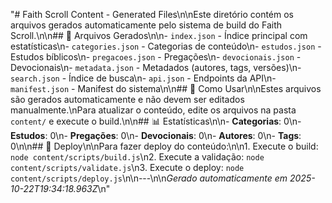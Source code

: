 "# Faith Scroll Content - Generated Files\n\nEste diretório contém os arquivos gerados automaticamente pelo sistema de build do Faith Scroll.\n\n## 📁 Arquivos Gerados\n\n- `index.json` - Índice principal com estatísticas\n- `categories.json` - Categorias de conteúdo\n- `estudos.json` - Estudos bíblicos\n- `pregacoes.json` - Pregações\n- `devocionais.json` - Devocionais\n- `metadata.json` - Metadados (autores, tags, versões)\n- `search.json` - Índice de busca\n- `api.json` - Endpoints da API\n- `manifest.json` - Manifest do sistema\n\n## 🔧 Como Usar\n\nEstes arquivos são gerados automaticamente e não devem ser editados manualmente.\nPara atualizar o conteúdo, edite os arquivos na pasta `content/` e execute o build.\n\n## 📊 Estatísticas\n\n- **Categorias**: 0\n- **Estudos**: 0\n- **Pregações**: 0\n- **Devocionais**: 0\n- **Autores**: 0\n- **Tags**: 0\n\n## 🚀 Deploy\n\nPara fazer deploy do conteúdo:\n\n1. Execute o build: `node content/scripts/build.js`\n2. Execute a validação: `node content/scripts/validate.js`\n3. Execute o deploy: `node content/scripts/deploy.js`\n\n---\n\n*Gerado automaticamente em 2025-10-22T19:34:18.963Z*\n"